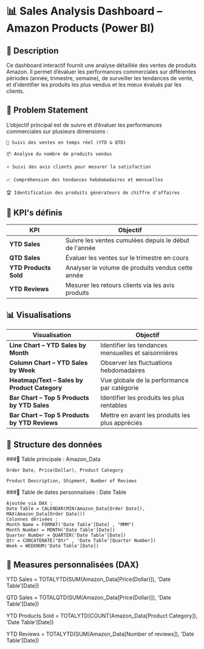 # 📊 Sales Analysis Dashboard – Amazon Products (Power BI)

## 📝 Description

Ce dashboard interactif fournit une analyse détaillée des ventes de produits Amazon. Il permet d’évaluer les performances commerciales sur différentes périodes (année, trimestre, semaine), de surveiller les tendances de vente, et d’identifier les produits les plus vendus et les mieux évalués par les clients.


## 📌 Problem Statement

L’objectif principal est de suivre et d’évaluer les performances commerciales sur plusieurs dimensions :

    📅 Suivi des ventes en temps réel (YTD & QTD)

    📦 Analyse du nombre de produits vendus

    ⭐ Suivi des avis clients pour mesurer la satisfaction

    📈 Compréhension des tendances hebdomadaires et mensuelles

    🏆 Identification des produits générateurs de chiffre d'affaires

## 🧮 KPI's définis

| KPI                   | Objectif                                              |
| --------------------- | ----------------------------------------------------- |
| **YTD Sales**         | Suivre les ventes cumulées depuis le début de l'année |
| **QTD Sales**         | Évaluer les ventes sur le trimestre en cours          |
| **YTD Products Sold** | Analyser le volume de produits vendus cette année     |
| **YTD Reviews**       | Mesurer les retours clients via les avis produits     |


## 📊 Visualisations

| Visualisation                                 | Objectif                                            |
| --------------------------------------------- | --------------------------------------------------- |
| **Line Chart – YTD Sales by Month**           | Identifier les tendances mensuelles et saisonnières |
| **Column Chart – YTD Sales by Week**          | Observer les fluctuations hebdomadaires             |
| **Heatmap/Text – Sales by Product Category**  | Vue globale de la performance par catégorie         |
| **Bar Chart – Top 5 Products by YTD Sales**   | Identifier les produits les plus rentables          |
| **Bar Chart – Top 5 Products by YTD Reviews** | Mettre en avant les produits les plus appréciés     |

## 📁 Structure des données

###🔹 Table principale : Amazon_Data

    Order Date, Price(Dollar), Product Category

    Product Description, Shipment, Number of Reviews

###🔹 Table de dates personnalisée : Date Table

    Ajoutée via DAX :
    Date Table = CALENDAR(MIN(Amazon_Data[Order Date]), MAX(Amazon_Data[Order Date]))
    Colonnes dérivées :
    Month Name = FORMAT('Date Table'[Date] , "MMM")
    Month Number = MONTH('Date Table'[Date])
    Quarter Number = QUARTER('Date Table'[Date])
    Qtr = CONCATENATE("Qtr" , 'Date Table'[Quarter Number])
    Week = WEEKNUM('Date Table'[Date])

## 🧮 Measures personnalisées (DAX)

YTD Sales = TOTALYTD(SUM(Amazon_Data[Price(Dollar)]), 'Date Table'[Date])

QTD Sales = TOTALQTD(SUM(Amazon_Data[Price(Dollar)]), 'Date Table'[Date])

YTD Products Sold = TOTALYTD(COUNT(Amazon_Data[Product Category]), 'Date Table'[Date])

YTD Reviews = TOTALYTD(SUM(Amazon_Data[Number of reviews]), 'Date Table'[Date])
